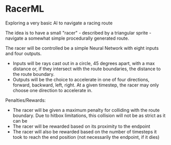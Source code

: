 # RacerML
Exploring a very basic AI to navigate a racing route

The idea is to have a small "racer" - described by a triangular sprite - navigate a somewhat simple procedurally generated route.

The racer will be controlled be a simple Neural Network with eight inputs and four outputs. 
- Inputs will be rays cast out in a circle, 45 degrees apart, with a max distance or, if they intersect with the route boundaries, the distance to the route boundary.
- Outputs will be the choice to accelerate in one of four directions, forward, backward, left, right. At a given timestep, the racer may only choose one direction to accelerate in.

Penalties/Rewards:
- The racer will be given a maximum penalty for colliding with the route boundary. Due to hitbox limitations, this collision will not be as strict as it can be
- The racer will be rewarded based on its proximity to the endpoint
- The racer will also be rewarded based on the number of timesteps it took to reach the end position (not necessarily the endpoint, if it dies)

